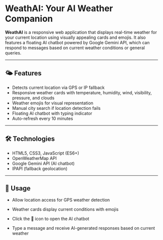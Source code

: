 # WeathAI: Your AI Weather Companion

**WeathAI** is a responsive web application that displays real-time weather for your current location using visually appealing cards and emojis. It also features a floating AI chatbot powered by Google Gemini API, which can respond to messages based on current weather conditions or general queries.

---

## 🌤️ Features

- Detects current location via GPS or IP fallback
- Responsive weather cards with temperature, humidity, wind, visibility, pressure, and clouds
- Weather emojis for visual representation
- Manual city search if location detection fails
- Floating AI chatbot with typing indicator
- Auto-refresh every 10 minutes

---

## 🛠️ Technologies

- HTML5, CSS3, JavaScript (ES6+)
- OpenWeatherMap API
- Google Gemini API (AI chatbot)
- IPAPI (fallback geolocation)

---

## 🚀 Usage

- Allow location access for GPS weather detection

- Weather cards display current conditions with emojis

- Click the 💬 icon to open the AI chatbot

- Type a message and receive AI-generated responses based on current weather



